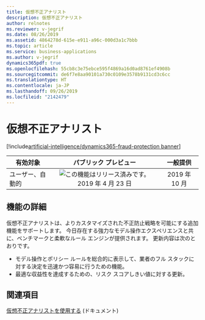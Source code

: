 ```yaml
---
title: 仮想不正アナリスト
description: 仮想不正アナリスト
author: relnotes
ms.reviewer: v-jegrif
ms.date: 08/26/2019
ms.assetid: 4864278d-615e-e911-a96c-000d3a1c7bbb
ms.topic: article
ms.service: business-applications
ms.author: v-jegrif
dynamics365pdf: true
ms.openlocfilehash: 55cb8c3e75ebce595f4869a16d0ad8761ef4908b
ms.sourcegitcommit: de6f7e8aa90101a730c0109e3578b9131cd3c6cc
ms.translationtype: HT
ms.contentlocale: ja-JP
ms.lasthandoff: 09/26/2019
ms.locfileid: "2142479"
---
```

# <a name="virtual-fraud-analyst"></a>仮想不正アナリスト
[!include[artificial-intelligence/dynamics365-fraud-protection banner](../includes/artificial-intelligence/dynamics365-fraud-protection.md)]

| 有効対象    |  パブリック プレビュー | 一般提供 | 
| ---------- | :----------: |:----------: |
|ユーザー、自動的|![この機能はリリース済みです。](/dynamics365-release-plan/media/green-checkmark.png "この機能はリリース済みです。") 2019 年 4 月 23 日| 2019 年 10 月|






## <a name="feature-details"></a>機能の詳細
<!--feature detail start -->
仮想不正アナリストは、よりカスタマイズされた不正防止戦略を可能にする追加機能をサポートします。 今日存在する強力なモデル操作エクスペリエンスと共に、ベンチマークと柔軟なルール エンジンが提供されます。 更新内容は次のとおりです。

- モデル操作とポリシー ルールを総合的に表示して、業者のフル スタックに対する決定を迅速かつ容易に行うための機能。
- 最適な収益性を達成するための、リスク スコアしきい値に対する更新。
<!--feature detail end -->












## <a name="see-also"></a>関連項目

[仮想不正アナリストを使用する](https://docs.microsoft.com/dynamics365/fraud-protection/virtual-fraud-analyst) (ドキュメント)
